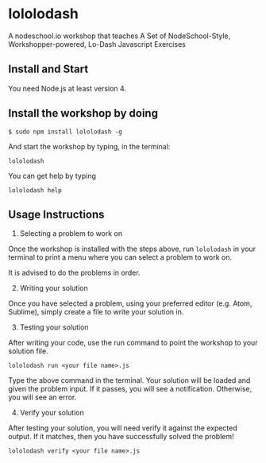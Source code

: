 
# lololodash

A nodeschool.io workshop that teaches 
A Set of NodeSchool-Style, Workshopper-powered, Lo-Dash Javascript Exercises

## Install and Start

You need Node.js at least version 4.

## Install the workshop by doing


`$ sudo npm install lololodash -g`

And start the workshop by typing, in the terminal:

`lololodash`

You can get help by typing

`lololodash help`


## Usage Instructions

1. Selecting a problem to work on

Once the workshop is installed with the steps above, run `lololodash` in your terminal to print a menu where you can select a problem to work on.

It is advised to do the problems in order.

2. Writing your solution

Once you have selected a problem, using your preferred editor (e.g. Atom, Sublime), simply create a file to write your solution in.

3. Testing your solution

After writing your code, use the run command to point the workshop to your solution file.

`lololodash run <your file name>.js`

Type the above command in the terminal. Your solution will be loaded and given the problem input. If it passes, you will see a notification. Otherwise, you will see an error.

4. Verify your solution

After testing your solution, you will need verify it against the expected output. If it matches, then you have successfully solved the problem!

`lololodash verify <your file name>.js`